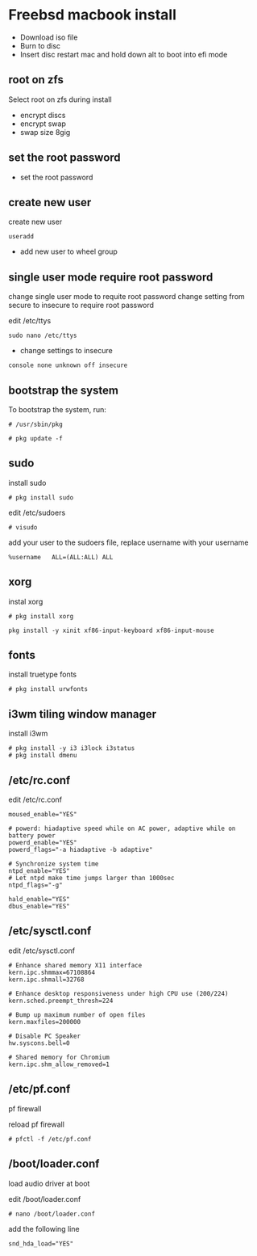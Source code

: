 # Freebsd macbook install

* Download iso file
* Burn to disc
* Insert disc restart mac and hold down alt to boot into efi mode

## root on zfs

Select root on zfs during install

* encrypt discs
* encrypt swap
* swap size 8gig

## set the root password

* set the root password

## create new user

create new user

```
useradd
```

* add new user to wheel group

## single user mode require root password

change single user mode to requite root password
change setting from secure to insecure to require root password

edit /etc/ttys

```
sudo nano /etc/ttys
```

* change settings to insecure

```
console none unknown off insecure
```

## bootstrap the system

To bootstrap the system, run:

```
# /usr/sbin/pkg
```

```
# pkg update -f
```

## sudo

install sudo 

```
# pkg install sudo
```

edit /etc/sudoers

```
# visudo
```

add your user to the sudoers file, replace username with your username

```
%username   ALL=(ALL:ALL) ALL
```

## xorg

instal xorg

```
# pkg install xorg
```

```
pkg install -y xinit xf86-input-keyboard xf86-input-mouse
```

## fonts

install truetype fonts

```
# pkg install urwfonts
```

## i3wm tiling window manager

install i3wm

```
# pkg install -y i3 i3lock i3status
# pkg install dmenu
```

## /etc/rc.conf

edit /etc/rc.conf

```
moused_enable="YES"

# powerd: hiadaptive speed while on AC power, adaptive while on battery power
powerd_enable="YES"
powerd_flags="-a hiadaptive -b adaptive"

# Synchronize system time
ntpd_enable="YES"
# Let ntpd make time jumps larger than 1000sec
ntpd_flags="-g"

hald_enable="YES"
dbus_enable="YES"
```

## /etc/sysctl.conf

edit /etc/sysctl.conf

```
# Enhance shared memory X11 interface
kern.ipc.shmmax=67108864
kern.ipc.shmall=32768

# Enhance desktop responsiveness under high CPU use (200/224)
kern.sched.preempt_thresh=224

# Bump up maximum number of open files
kern.maxfiles=200000

# Disable PC Speaker
hw.syscons.bell=0

# Shared memory for Chromium
kern.ipc.shm_allow_removed=1
```

## /etc/pf.conf

pf firewall

reload pf firewall

```
# pfctl -f /etc/pf.conf
```

## /boot/loader.conf

load audio driver at boot

edit /boot/loader.conf

```
# nano /boot/loader.conf
```

add the following line

```
snd_hda_load="YES"
```
